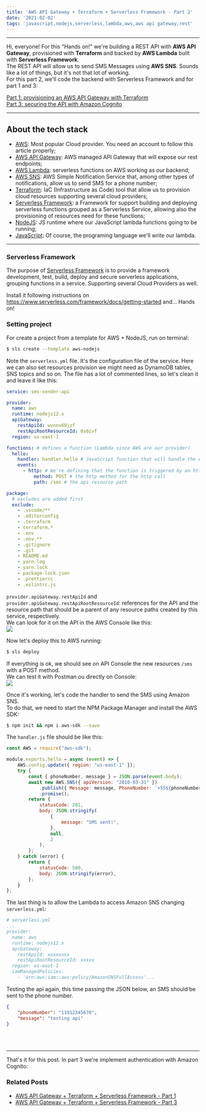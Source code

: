 ```yaml
---
title: 'AWS API Gateway + Terraform + Serverless Framework - Part 2'
date: '2021-02-02'
tags: 'javascript,nodejs,serverless,lambda,aws,aws api gateway,rest'
---
```


---

Hi, everyone!
For this "Hands on!" we're building a REST API with **AWS API Gateway**, provisioned with **Terraform** and backed by **AWS Lambda** built with **Serverless Framework**.  
The REST API will allow us to send SMS Messages using **AWS SNS**. Sounds like a lot of things, 
but it's not that lot of working.  
For this part 2, we'll code the backend with Serverless Framework and for part 1 and 3:

<a className="text-slate-700 hover:text-blue-400" href="../posts/hands-on-aws-agw-terraform-sls-framework-part-1">Part 1: provisioning an AWS API Gateway with Terraform</a>  
<a className="text-slate-700 hover:text-blue-400" href="../posts/hands-on-aws-agw-terraform-sls-framework-part-3">Part 3: securing the API with Amazon Cognito</a>

---

## About the tech stack
- [AWS](https://aws.amazon.com/): Most popular Cloud provider. You need an account to follow this article properly;
- [AWS API Gateway](https://aws.amazon.com/api-gateway/): AWS managed API Gateway that will expose our rest endpoints;
- [AWS Lambda](https://aws.amazon.com/lambda/): serverless functions on AWS working as our backend;
- [AWS SNS](https://aws.amazon.com/sns/): AWS Simple Notification Service that, among other types of notifications, allow us to send SMS for a phone number;
- [Terraform](https://www.terraform.io/): IaC (Infrastructure as Code) tool that allow us to provision cloud resources supporting several cloud providers;
- [Serverless Framework](https://www.serverless.com/): a Framework for support building and deploying serverless functions grouped as a Serverless Service, allowing also the provisioning of resources need for these functions;
- [NodeJS](https://nodejs.org/): JS runtime where our JavaScript lambda functions going to be running;
- [JavaScript](https://developer.mozilla.org/en-US/docs/Web/JavaScript): Of course, the programing language we'll write our lambda.

---

### Serverless Framework
The purpose of [Serverless Framework](https://www.serverless.com) is to provide a framework 
development, test, build, deploy and secure serverless applications, grouping functions in a service. Supporting several Cloud Providers as well.

Install it following instructions on https://www.serverless.com/framework/docs/getting-started and...
Hands on!

### Setting project
For create a project from a template for AWS + NodeJS, run on terminal:

```sh
$ sls create --template aws-nodejs
```  
Note the `serverless.yml` file. It's the configuration file of the service. Here we can also set resources provision we might need as DynamoDB tables, SNS topics and so on.
The file has a lot of commented lines, so let's clean it and leave it like this:

```yml
service: sms-sender-api

provider:
  name: aws
  runtime: nodejs12.x
  apiGateway:
    restApiId: wvnnv69jzf
    restApiRootResourceId: 0s0ivf
  region: us-east-1

functions: # defines a function (Lambda since AWS are our provider)
  hello:
    handler: handler.hello # JavaScript function that will handle the event generated for a call to this function
    events:
      - http: # We're defining that the function is triggered by an http call
          method: POST # the http method for the http call
          path: /sms # the api resource path

package:
  # excludes are added first
  exclude:
    - .vscode/**
    - .editorconfig
    - .terraform
    - terraform.*
    - .env
    - .env.**
    - .gitignore
    - .git
    - README.md
    - yarn.log
    - yarn.lock
    - package-lock.json
    - .prettierrc
    - .eslintrc.js
```

`provider.apiGateway.restApiId` and `provider.apiGateway.restApiRootResourceId`: references for 
the API and the resource path that should be a parent of any resource paths created by this 
service, respectively.  
  We can look for it on the API in the AWS Console like this:  
![](../images/posts/hands-on-aws-agw-terraform-sls-framework-part-2/aws_api_gateway_id.png)

Now let's deploy this to AWS running:

```sh
$ sls deploy
```

If everything is ok, we should see on API Console the new resources `/sms` with a POST method.  
We can test it with Postman ou directly on Console:  
![](../images/posts/hands-on-aws-agw-terraform-sls-framework-part-2/aws_api_gateway_sms_test.png)

Once it's working, let's code the handler to send the SMS using Amazon SNS.  
To do that, we need to start the NPM Package Manager and install the AWS SDK:

```sh
$ npm init && npm i aws-sdk --save
```
The `handler.js` file should be like this:

```javascript
const AWS = require("aws-sdk");

module.exports.hello = async (event) => {
    AWS.config.update({ region: "us-east-1" });
    try {
        const { phoneNumber, message } = JSON.parse(event.body);
        await new AWS.SNS({ apiVersion: "2010-03-31" })
            .publish({ Message: message, PhoneNumber: `+55${phoneNumber}` })
            .promise();
        return {
            statusCode: 201,
            body: JSON.stringify(
                {
                    message: "SMS sent!",
                },
                null,
                2
            ),
        };
    } catch (error) {
        return {
            statusCode: 500,
            body: JSON.stringify(error),
        };
    }
};
```

The last thing is to allow the Lambda to access Amazon SNS changing `serverless.yml`:

```yml
# serverless.yml
...
provider:
  name: aws
  runtime: nodejs12.x
  apiGateway:
    restApiId: xxxxxxxx
    restApiRootResourceId: xxxxx
  region: us-east-1
  iamManagedPolicies:
    - 'arn:aws:iam::aws:policy/AmazonSNSFullAccess'...
```

Testing the api again, this time passing the JSON below, an SMS should be sent to the phone number.

```json
{
    "phoneNumber": "11912345678",
    "message": "testing api"
}
```

<br />
<br />

---

That's it for this post. In part 3 we're implement authentication with Amazon Cognito:

### Related Posts
- <a className="text-slate-700 hover:text-blue-400" href="../posts/hands-on-aws-agw-terraform-sls-framework-part-1">AWS API Gateway + Terraform + Serverless Framework - Part 1</a>
- <a className="text-slate-700 hover:text-blue-400" href="../posts/hands-on-aws-agw-terraform-sls-framework-part-3">AWS API Gateway + Terraform + Serverless Framework - Part 3</a>
